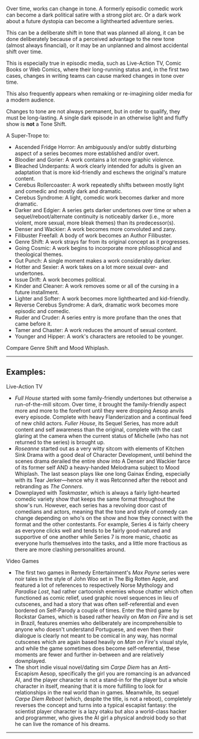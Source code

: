 Over time, works can change in tone. A formerly episodic comedic work can become a dark political satire with a strong plot arc. Or a dark work about a future dystopia can become a lighthearted adventure series.

This can be a deliberate shift in tone that was planned all along, it can be done deliberately because of a perceived advantage to the new tone (almost always financial), or it may be an unplanned and almost accidental shift over time.

This is especially true in episodic media, such as Live-Action TV, Comic Books or Web Comics, where their long-running status and, in the first two cases, changes in writing teams can cause marked changes in tone over time.

This also frequently appears when remaking or re-imagining older media for a modern audience.

Changes to tone are not always permanent, but in order to qualify, they must be long-lasting. A single dark episode in an otherwise light and fluffy show is **not** a Tone Shift.

A Super-Trope to:

-   Ascended Fridge Horror: An ambiguously and/or subtly disturbing aspect of a series becomes more established and/or overt.
-   Bloodier and Gorier: A work contains a lot more graphic violence.
-   Bleached Underpants: A work clearly intended for adults is given an adaptation that is more kid-friendly and eschews the original's mature content.
-   Cerebus Rollercoaster: A work repeatedly shifts between mostly light and comedic and mostly dark and dramatic.
-   Cerebus Syndrome: A light, comedic work becomes darker and more dramatic.
-   Darker and Edgier: A series gets darker undertones over time or when a sequel/reboot/alternate continuity is noticeably darker (i.e., more violent, more sexual, more bleak themes) than its predecessor(s).
-   Denser and Wackier: A work becomes more convoluted and zany.
-   Filibuster Freefall: A body of work becomes an Author Filibuster.
-   Genre Shift: A work strays far from its original concept as it progresses.
-   Going Cosmic: A work begins to incorporate more philosophical and theological themes.
-   Gut Punch: A single moment makes a work considerably darker.
-   Hotter and Sexier: A work takes on a lot more sexual over- and undertones.
-   Issue Drift: A work becomes political.
-   Kinder and Cleaner: A work removes some or all of the cursing in a future installment.
-   Lighter and Softer: A work becomes more lighthearted and kid-friendly.
-   Reverse Cerebus Syndrome: A dark, dramatic work becomes more episodic and comedic.
-   Ruder and Cruder: A series entry is more profane than the ones that came before it.
-   Tamer and Chaster: A work reduces the amount of sexual content.
-   Younger and Hipper: A work's characters are retooled to be younger.

Compare Genre Shift and Mood Whiplash.

___

## Examples:

Live-Action TV

-   _Full House_ started with some family-friendly undertones but otherwise a run-of-the-mill sitcom. Over time, it brought the family-friendly aspect more and more to the forefront until they were dropping Aesop anvils every episode. Complete with heavy Flanderization and a continual feed of new child actors. _Fuller House_, its Sequel Series, has more adult content and self awareness than the original, complete with the cast glaring at the camera when the current status of Michelle (who has not returned to the series) is brought up.
-   _Roseanne_ started out as a very witty sitcom with elements of Kitchen Sink Drama with a good deal of Character Development, until behind the scenes drama derailed the entire show into A Denser and Wackier farce of its former self AND a heavy-handed Melodrama subject to Mood Whiplash. The last season plays like one long Gainax Ending, especially with its Tear Jerker—hence why it was Retconned after the reboot and rebranding as _The Conners_.
-   Downplayed with _Taskmaster_, which is always a fairly light-hearted comedic variety show that keeps the same format throughout the show's run. However, each series has a revolving door cast of comedians and actors, meaning that the tone and style of comedy can change depending on who's on the show and how they connect with the format and the other contestants. For example, Series 4 is fairly cheery as everyone clicks well and tends to be fairly good-natured and supportive of one another while Series 7 is more manic, chaotic as everyone hurls themselves into the tasks, and a little more fractious as there are more clashing personalities around.

Video Games

-   The first two games in Remedy Entertainment's _Max Payne_ series were noir tales in the style of John Woo set in The Big Rotten Apple, and featured a lot of references to respectively Norse Mythology and _Paradise Lost_, had rather cartoonish enemies whose chatter which often functioned as comic relief, used graphic novel sequences in lieu of cutscenes, and had a story that was often self-referential and even bordered on Self-Parody a couple of times. Enter the third game by Rockstar Games, which is based rather heavily on _Man on Fire_ and is set in Brazil, features enemies who deliberately are incomprehensible to anyone who doesn't understand Portuguese, and even then their dialogue is clearly not meant to be comical in any way, has normal cutscenes which are again based heavily on _Man on Fire_'s visual style, and while the game sometimes does become self-referential, these moments are fewer and further in-between and are relatively downplayed.
-   The short indie visual novel/dating sim _Carpe Diem_ has an Anti-Escapism Aesop, specifically the girl you are romancing is an advanced AI, and the player character is not a stand-in for the player but a whole character in itself, meaning that it is more fulfilling to look for relationships in the real world than in games. Meanwhile, its sequel _Carpe Diem Reboot_ (which, despite the title, is not a reboot), completely reverses the concept and turns into a typical escapist fantasy: the scientist player character is a lazy otaku but also a world-class hacker and programmer, who gives the AI girl a physical android body so that he can live the romance of his dreams.

___